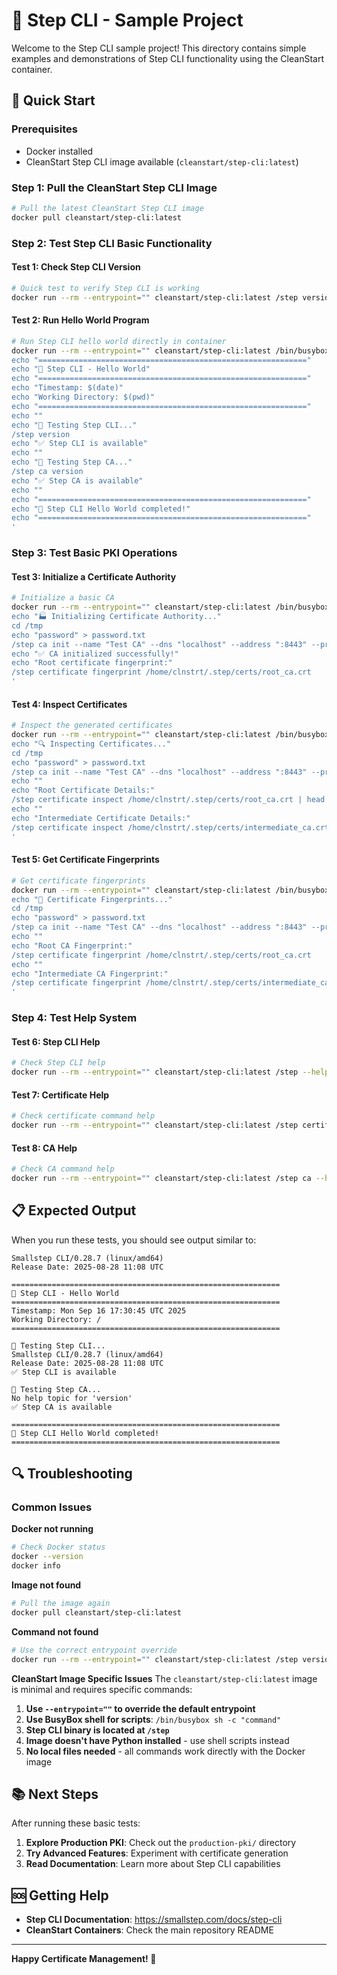 # 🔐 Step CLI - Sample Project

Welcome to the Step CLI sample project! This directory contains simple examples and demonstrations of Step CLI functionality using the CleanStart container.

## 🚀 Quick Start

### Prerequisites

- Docker installed
- CleanStart Step CLI image available (`cleanstart/step-cli:latest`)

### Step 1: Pull the CleanStart Step CLI Image

```bash
# Pull the latest CleanStart Step CLI image
docker pull cleanstart/step-cli:latest
```

### Step 2: Test Step CLI Basic Functionality

#### Test 1: Check Step CLI Version

```bash
# Quick test to verify Step CLI is working
docker run --rm --entrypoint="" cleanstart/step-cli:latest /step version
```

#### Test 2: Run Hello World Program

```bash
# Run Step CLI hello world directly in container
docker run --rm --entrypoint="" cleanstart/step-cli:latest /bin/busybox sh -c '
echo "============================================================"
echo "🔐 Step CLI - Hello World"
echo "============================================================"
echo "Timestamp: $(date)"
echo "Working Directory: $(pwd)"
echo "============================================================"
echo ""
echo "🧪 Testing Step CLI..."
/step version
echo "✅ Step CLI is available"
echo ""
echo "🧪 Testing Step CA..."
/step ca version
echo "✅ Step CA is available"
echo ""
echo "============================================================"
echo "🎉 Step CLI Hello World completed!"
echo "============================================================"
'
```

### Step 3: Test Basic PKI Operations

#### Test 3: Initialize a Certificate Authority

```bash
# Initialize a basic CA
docker run --rm --entrypoint="" cleanstart/step-cli:latest /bin/busybox sh -c '
echo "🏭 Initializing Certificate Authority..."
cd /tmp
echo "password" > password.txt
/step ca init --name "Test CA" --dns "localhost" --address ":8443" --provisioner "admin" --password-file password.txt --pki
echo "✅ CA initialized successfully!"
echo "Root certificate fingerprint:"
/step certificate fingerprint /home/clnstrt/.step/certs/root_ca.crt
'
```

#### Test 4: Inspect Certificates

```bash
# Inspect the generated certificates
docker run --rm --entrypoint="" cleanstart/step-cli:latest /bin/busybox sh -c '
echo "🔍 Inspecting Certificates..."
cd /tmp
echo "password" > password.txt
/step ca init --name "Test CA" --dns "localhost" --address ":8443" --provisioner "admin" --password-file password.txt --pki
echo ""
echo "Root Certificate Details:"
/step certificate inspect /home/clnstrt/.step/certs/root_ca.crt | head -10
echo ""
echo "Intermediate Certificate Details:"
/step certificate inspect /home/clnstrt/.step/certs/intermediate_ca.crt | head -10
'
```

#### Test 5: Get Certificate Fingerprints

```bash
# Get certificate fingerprints
docker run --rm --entrypoint="" cleanstart/step-cli:latest /bin/busybox sh -c '
echo "🔐 Certificate Fingerprints..."
cd /tmp
echo "password" > password.txt
/step ca init --name "Test CA" --dns "localhost" --address ":8443" --provisioner "admin" --password-file password.txt --pki
echo ""
echo "Root CA Fingerprint:"
/step certificate fingerprint /home/clnstrt/.step/certs/root_ca.crt
echo ""
echo "Intermediate CA Fingerprint:"
/step certificate fingerprint /home/clnstrt/.step/certs/intermediate_ca.crt
'
```

### Step 4: Test Help System

#### Test 6: Step CLI Help

```bash
# Check Step CLI help
docker run --rm --entrypoint="" cleanstart/step-cli:latest /step --help
```

#### Test 7: Certificate Help

```bash
# Check certificate command help
docker run --rm --entrypoint="" cleanstart/step-cli:latest /step certificate --help
```

#### Test 8: CA Help

```bash
# Check CA command help
docker run --rm --entrypoint="" cleanstart/step-cli:latest /step ca --help
```

## 📋 Expected Output

When you run these tests, you should see output similar to:

```
Smallstep CLI/0.28.7 (linux/amd64)
Release Date: 2025-08-28 11:08 UTC

============================================================
🔐 Step CLI - Hello World
============================================================
Timestamp: Mon Sep 16 17:30:45 UTC 2025
Working Directory: /
============================================================

🧪 Testing Step CLI...
Smallstep CLI/0.28.7 (linux/amd64)
Release Date: 2025-08-28 11:08 UTC
✅ Step CLI is available

🧪 Testing Step CA...
No help topic for 'version'
✅ Step CA is available

============================================================
🎉 Step CLI Hello World completed!
============================================================
```

## 🔍 Troubleshooting

### Common Issues

**Docker not running**
```bash
# Check Docker status
docker --version
docker info
```

**Image not found**
```bash
# Pull the image again
docker pull cleanstart/step-cli:latest
```

**Command not found**
```bash
# Use the correct entrypoint override
docker run --rm --entrypoint="" cleanstart/step-cli:latest /step version
```

**CleanStart Image Specific Issues**
The `cleanstart/step-cli:latest` image is minimal and requires specific commands:

1. **Use `--entrypoint=""` to override the default entrypoint**
2. **Use BusyBox shell for scripts**: `/bin/busybox sh -c "command"`
3. **Step CLI binary is located at `/step`**
4. **Image doesn't have Python installed** - use shell scripts instead
5. **No local files needed** - all commands work directly with the Docker image

## 📚 Next Steps

After running these basic tests:

1. **Explore Production PKI**: Check out the `production-pki/` directory
2. **Try Advanced Features**: Experiment with certificate generation
3. **Read Documentation**: Learn more about Step CLI capabilities

## 🆘 Getting Help

- **Step CLI Documentation**: https://smallstep.com/docs/step-cli
- **CleanStart Containers**: Check the main repository README

---

**Happy Certificate Management! 🔐**